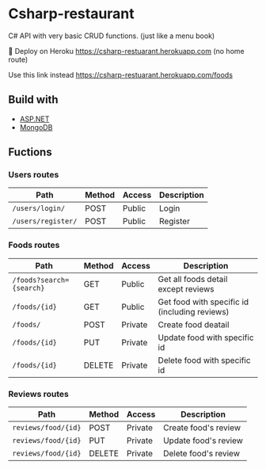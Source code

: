 # Csharp-restaurant

C# API with very basic CRUD functions. (just like a menu book)

🚀 Deploy on Heroku https://csharp-restuarant.herokuapp.com (no home route)

Use this link instead https://csharp-restuarant.herokuapp.com/foods
 
## Build with
- [ASP.NET](asp.net)
- [MongoDB](https://www.mongodb.com/)

## Fuctions
### Users routes
| Path                               | Method   | Access       | Description                                               |
| --------------------------------------- |----------|--------------|-----------------------------------------------------------|
| `/users/login/`           | POST      |    Public     | Login |
| `/users/register/` | POST | Public | Register |

### Foods routes
| Path | Method | Access | Description |
| ------- | ----- | ----- | ----- |
| `/foods?search={search}`| GET | Public | Get all foods detail except reviews |
| `/foods/{id}`| GET | Public | Get food with specific id (including reviews)|
| `/foods/ `| POST | Private | Create food deatail |
| `/foods/{id}`| PUT | Private | Update food with specific id|
| `/foods/{id}`| DELETE | Private | Delete food with specific id|

### Reviews routes
| Path | Method | Access | Description |
| ------- | ----- | ----- | ----- |
| `reviews/food/{id}`| POST | Private | Create food's review|
| `reviews/food/{id}`| PUT | Private | Update food's review|
| `reviews/food/{id}`| DELETE | Private | Delete food's review|
